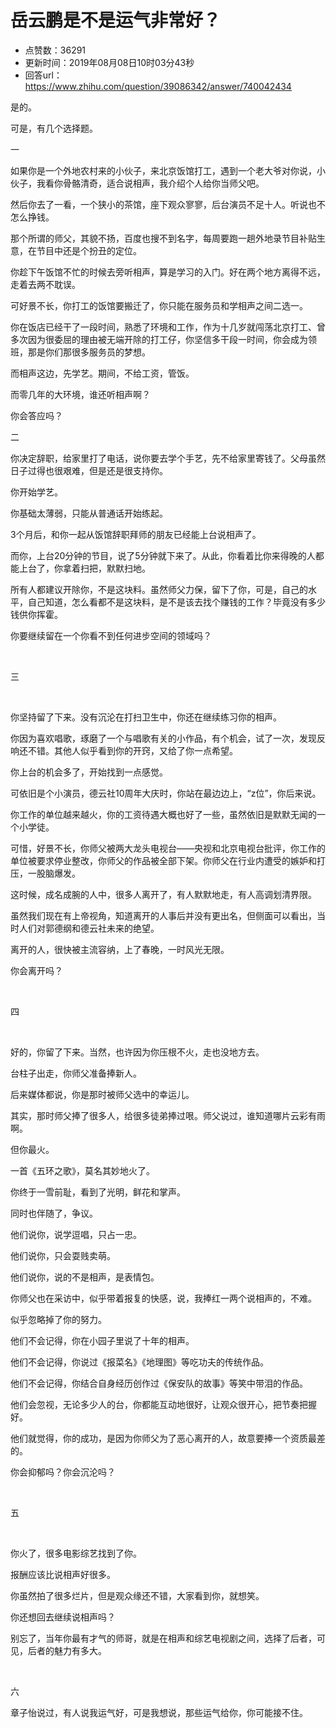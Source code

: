 # 岳云鹏是不是运气非常好？
- 点赞数：36291
- 更新时间：2019年08月08日10时03分43秒
- 回答url：https://www.zhihu.com/question/39086342/answer/740042434
<body>
 <p data-pid="muqbTwcG">是的。</p>
 <p data-pid="fYn0PXtJ">可是，有几个选择题。</p>
 <p data-pid="xUmRYUsA">一</p>
 <p data-pid="TvzaxBxx">如果你是一个外地农村来的小伙子，来北京饭馆打工，遇到一个老大爷对你说，小伙子，我看你骨骼清奇，适合说相声，我介绍个人给你当师父吧。</p>
 <p data-pid="C_dRxBQP">然后你去了一看，一个狭小的茶馆，座下观众寥寥，后台演员不足十人。听说也不怎么挣钱。</p>
 <p data-pid="0oo6VTfT">那个所谓的师父，其貌不扬，百度也搜不到名字，每周要跑一趟外地录节目补贴生意，在节目中还是个扮丑的定位。</p>
 <p data-pid="3aStnNmJ">你趁下午饭馆不忙的时候去旁听相声，算是学习的入门。好在两个地方离得不远，走着去两不耽误。</p>
 <p data-pid="-N1dOA1k">可好景不长，你打工的饭馆要搬迁了，你只能在服务员和学相声之间二选一。</p>
 <p data-pid="DA-t8BOR">你在饭店已经干了一段时间，熟悉了环境和工作，作为十几岁就闯荡北京打工、曾多次因为很委屈的理由被无端开除的打工仔，你坚信多干段一时间，你会成为领班，那是你们那很多服务员的梦想。</p>
 <p data-pid="pTLdBteR">而相声这边，先学艺。期间，不给工资，管饭。</p>
 <p data-pid="UWD9IF2H">而零几年的大环境，谁还听相声啊？</p>
 <p data-pid="1PePCCld">你会答应吗？</p>
 <p data-pid="3FG8VNzu">二</p>
 <p data-pid="rRBqnfa_">你决定辞职，给家里打了电话，说你要去学个手艺，先不给家里寄钱了。父母虽然日子过得也很艰难，但是还是很支持你。</p>
 <p data-pid="RFzy2sLO">你开始学艺。</p>
 <p data-pid="uZwG3tzP">你基础太薄弱，只能从普通话开始练起。</p>
 <p data-pid="diCiWRju">3个月后，和你一起从饭馆辞职拜师的朋友已经能上台说相声了。</p>
 <p data-pid="zS2eP6Dv">而你，上台20分钟的节目，说了5分钟就下来了。从此，你看着比你来得晚的人都能上台了，你拿着扫把，默默扫地。</p>
 <p data-pid="7-oaMCKK">所有人都建议开除你，不是这块料。虽然师父力保，留下了你，可是，自己的水平，自己知道，怎么看都不是这块料，是不是该去找个赚钱的工作？毕竟没有多少钱供你挥霍。</p>
 <p data-pid="RRSxNv4v">你要继续留在一个你看不到任何进步空间的领域吗？</p>
 <p class="ztext-empty-paragraph"><br></p>
 <p data-pid="5jPR87Mf">三</p>
 <p class="ztext-empty-paragraph"><br></p>
 <p data-pid="6TLHf24h">你坚持留了下来。没有沉沦在打扫卫生中，你还在继续练习你的相声。</p>
 <p data-pid="5KxTE5l6">你因为喜欢唱歌，琢磨了一个与唱歌有关的小作品，有个机会，试了一次，发现反响还不错。其他人似乎看到你的开窍，又给了你一点希望。</p>
 <p data-pid="h2BWWDty">你上台的机会多了，开始找到一点感觉。</p>
 <p data-pid="YmagMrQx">可依旧是个小演员，德云社10周年大庆时，你站在最边边上，“z位”，你后来说。</p>
 <p data-pid="GqdaCNhX">你工作的单位越来越火，你的工资待遇大概也好了一些，虽然依旧是默默无闻的一个小学徒。</p>
 <p data-pid="mwx6N-FF">可惜，好景不长，你师父被两大龙头电视台——央视和北京电视台批评，你工作的单位被要求停业整改，你师父的作品被全部下架。你师父在行业内遭受的嫉妒和打压，一股脑爆发。</p>
 <p data-pid="ajbp7FDQ">这时候，成名成腕的人中，很多人离开了，有人默默地走，有人高调划清界限。</p>
 <p data-pid="Re8NCwPt">虽然我们现在有上帝视角，知道离开的人事后并没有更出名，但侧面可以看出，当时人们对郭德纲和德云社未来的绝望。</p>
 <p data-pid="nCZ8S3xb">离开的人，很快被主流容纳，上了春晚，一时风光无限。</p>
 <p data-pid="1d-FMRNi">你会离开吗？</p>
 <p class="ztext-empty-paragraph"><br></p>
 <p data-pid="cLQoZU3s">四</p>
 <p class="ztext-empty-paragraph"><br></p>
 <p data-pid="8rP-LN7Y">好的，你留了下来。当然，也许因为你压根不火，走也没地方去。</p>
 <p data-pid="4-OKQDPa">台柱子出走，你师父准备捧新人。</p>
 <p data-pid="3MOAVSu6">后来媒体都说，你是那时被师父选中的幸运儿。</p>
 <p data-pid="wtITi609">其实，那时师父捧了很多人，给很多徒弟捧过哏。师父说过，谁知道哪片云彩有雨啊。</p>
 <p data-pid="qN0jettA">但你最火。</p>
 <p data-pid="RzBp95JJ">一首《五环之歌》，莫名其妙地火了。</p>
 <p data-pid="c1KbUN-2">你终于一雪前耻，看到了光明，鲜花和掌声。</p>
 <p data-pid="3_gFlWue">同时也伴随了，争议。</p>
 <p data-pid="kpaR7kJF">他们说你，说学逗唱，只占一忠。</p>
 <p data-pid="4De7T6QY">他们说你，只会耍贱卖萌。</p>
 <p data-pid="_CuXihQh">他们说你，说的不是相声，是表情包。</p>
 <p data-pid="9jCC70Sg">你师父也在采访中，似乎带着报复的快感，说，我捧红一两个说相声的，不难。</p>
 <p data-pid="aVIYOWjo">似乎忽略掉了你的努力。</p>
 <p data-pid="qsYgfb6U">他们不会记得，你在小园子里说了十年的相声。</p>
 <p data-pid="J2DrVqWx">他们不会记得，你说过《报菜名》《地理图》等吃功夫的传统作品。</p>
 <p data-pid="w39kqnTw">他们不会记得，你结合自身经历创作过《保安队的故事》等笑中带泪的作品。</p>
 <p data-pid="yxnPyKQH">他们会忽视，无论多少人的台，你都能互动地很好，让观众很开心，把节奏把握好。</p>
 <p data-pid="mN6vnM2k">他们就觉得，你的成功，是因为你师父为了恶心离开的人，故意要捧一个资质最差的。</p>
 <p data-pid="sE5kUrOE">你会抑郁吗？你会沉沦吗？</p>
 <p class="ztext-empty-paragraph"><br></p>
 <p data-pid="06xMf0vw">五</p>
 <p class="ztext-empty-paragraph"><br></p>
 <p data-pid="UbfiPxpu">你火了，很多电影综艺找到了你。</p>
 <p data-pid="u9cR2km2">报酬应该比说相声好很多。</p>
 <p data-pid="RwkAGrXb">你虽然拍了很多烂片，但是观众缘还不错，大家看到你，就想笑。</p>
 <p data-pid="q81j3vK8">你还想回去继续说相声吗？</p>
 <p data-pid="BRepLdQU">别忘了，当年你最有才气的师哥，就是在相声和综艺电视剧之间，选择了后者，可见，后者的魅力有多大。</p>
 <p class="ztext-empty-paragraph"><br></p>
 <p data-pid="ZMx9uPwb">六</p>
 <p data-pid="tofluOTW">章子怡说过，有人说我运气好，可是我想说，那些运气给你，你可能接不住。</p>
</body>